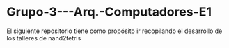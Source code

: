 # Grupo-3---Arq.-Computadores-E1
El siguiente repositorio tiene como propósito ir recopilando el desarrollo de los talleres de nand2tetris

